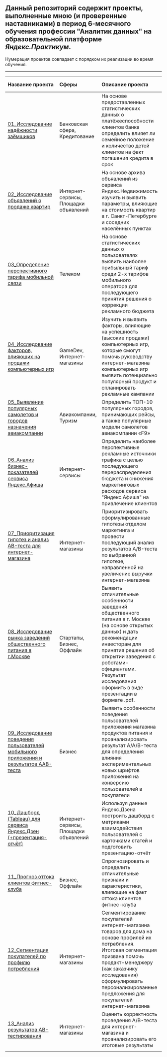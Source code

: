 ## Данный репозиторий содержит проекты, выполненные мною (и проверенные наставниками) в период 6-месячного обучения профессии "Аналитик данных" на образовательной платформе *Яндекс.Практикум*.

Нумерация проектов совпадает с порядком их реализации во время обучения. 

<hr>

| Название проекта | Сферы | Описание проекта | Используемые инструменты | 
| :---------------------- | :---------------------- | :---------------------- | :---------------------- |
| [01_Исследование надёжности заёмщиков](https://github.com/Gracheva-Daria/Yandex.Practicum_analytical_projects/blob/main/01_%D0%98%D1%81%D1%81%D0%BB%D0%B5%D0%B4%D0%BE%D0%B2%D0%B0%D0%BD%D0%B8%D0%B5%20%D0%BD%D0%B0%D0%B4%D1%91%D0%B6%D0%BD%D0%BE%D1%81%D1%82%D0%B8%20%D0%B7%D0%B0%D1%91%D0%BC%D1%89%D0%B8%D0%BA%D0%BE%D0%B2/01_%D0%98%D1%81%D1%81%D0%BB%D0%B5%D0%B4%D0%BE%D0%B2%D0%B0%D0%BD%D0%B8%D0%B5%20%D0%BD%D0%B0%D0%B4%D1%91%D0%B6%D0%BD%D0%BE%D1%81%D1%82%D0%B8%20%D0%B7%D0%B0%D1%91%D0%BC%D1%89%D0%B8%D0%BA%D0%BE%D0%B2.ipynb) |Банковская сфера, Кредитование | На основе предоставленных статистических данных о платёжеспособности клиентов банка определить влияет ли семейное положение и количество детей клиентов на факт погашения кредита в срок | `Python`, `Pandas`, `PyMystem3`|
|[02_Исследование объявлений о продаже квартир](https://github.com/Gracheva-Daria/Yandex.Practicum_analytical_projects/blob/main/02_%D0%98%D1%81%D1%81%D0%BB%D0%B5%D0%B4%D0%BE%D0%B2%D0%B0%D0%BD%D0%B8%D0%B5%20%D0%BE%D0%B1%D1%8A%D1%8F%D0%B2%D0%BB%D0%B5%D0%BD%D0%B8%D0%B9%20%D0%BE%20%D0%BF%D1%80%D0%BE%D0%B4%D0%B0%D0%B6%D0%B5%20%D0%BA%D0%B2%D0%B0%D1%80%D1%82%D0%B8%D1%80/02_%D0%98%D1%81%D1%81%D0%BB%D0%B5%D0%B4%D0%BE%D0%B2%D0%B0%D0%BD%D0%B8%D0%B5%20%D0%BE%D0%B1%D1%8A%D1%8F%D0%B2%D0%BB%D0%B5%D0%BD%D0%B8%D0%B9%20%D0%BE%20%D0%BF%D1%80%D0%BE%D0%B4%D0%B0%D0%B6%D0%B5%20%D0%BA%D0%B2%D0%B0%D1%80%D1%82%D0%B8%D1%80.ipynb) | Интернет-сервисы, Площадки объявлений | На основе архива объявлений из сервиса Яндекс.Недвижимость изучить и выявить параметры, влияющие на стоимость квартир в г. Санкт-Петербурге и соседних населённых пунктах | `Python`, `Pandas`, `Matplotlib`|
|[03_Определение перспективного тарифа мобильной связи](https://github.com/Gracheva-Daria/Yandex.Practicum_analytical_projects/blob/main/03_%D0%9E%D0%BF%D1%80%D0%B5%D0%B4%D0%B5%D0%BB%D0%B5%D0%BD%D0%B8%D0%B5%20%D0%BF%D0%B5%D1%80%D1%81%D0%BF%D0%B5%D0%BA%D1%82%D0%B8%D0%B2%D0%BD%D0%BE%D0%B3%D0%BE%20%D1%82%D0%B0%D1%80%D0%B8%D1%84%D0%B0%20%D0%BC%D0%BE%D0%B1%D0%B8%D0%BB%D1%8C%D0%BD%D0%BE%D0%B9%20%D1%81%D0%B2%D1%8F%D0%B7%D0%B8/03_%D0%9E%D0%BF%D1%80%D0%B5%D0%B4%D0%B5%D0%BB%D0%B5%D0%BD%D0%B8%D0%B5%20%D0%BF%D0%B5%D1%80%D1%81%D0%BF%D0%B5%D0%BA%D1%82%D0%B8%D0%B2%D0%BD%D0%BE%D0%B3%D0%BE%20%D1%82%D0%B0%D1%80%D0%B8%D1%84%D0%B0%20%D0%BC%D0%BE%D0%B1%D0%B8%D0%BB%D1%8C%D0%BD%D0%BE%D0%B9%20%D1%81%D0%B2%D1%8F%D0%B7%D0%B8.ipynb)| Телеком | На основе статистических данных о пользователях выявить наиболее прибыльный тариф среди 2-х тарифов мобильного оператора для последующего принятия решения о коррекции рекламного бюджета |`Python`, `Pandas`, `Matplotlib`, `NumPy`, `SciPy`, `критерий Стьюдента`|
|[04_Исследование факторов, влияющих на продажи компьютерных игр](https://github.com/Gracheva-Daria/Yandex.Practicum_analytical_projects/blob/main/04_%D0%98%D1%81%D1%81%D0%BB%D0%B5%D0%B4%D0%BE%D0%B2%D0%B0%D0%BD%D0%B8%D0%B5%20%D1%84%D0%B0%D0%BA%D1%82%D0%BE%D1%80%D0%BE%D0%B2%2C%20%D0%B2%D0%BB%D0%B8%D1%8F%D1%8E%D1%89%D0%B8%D1%85%20%D0%BD%D0%B0%20%D0%BF%D1%80%D0%BE%D0%B4%D0%B0%D0%B6%D0%B8%20%D0%BA%D0%BE%D0%BC%D0%BF%D1%8C%D1%8E%D1%82%D0%B5%D1%80%D0%BD%D1%8B%D1%85%20%D0%B8%D0%B3%D1%80/04_%D0%98%D1%81%D1%81%D0%BB%D0%B5%D0%B4%D0%BE%D0%B2%D0%B0%D0%BD%D0%B8%D0%B5%20%D1%84%D0%B0%D0%BA%D1%82%D0%BE%D1%80%D0%BE%D0%B2%2C%20%D0%B2%D0%BB%D0%B8%D1%8F%D1%8E%D1%89%D0%B8%D1%85%20%D0%BD%D0%B0%20%D0%BF%D1%80%D0%BE%D0%B4%D0%B0%D0%B6%D0%B8%20%D0%BA%D0%BE%D0%BC%D0%BF%D1%8C%D1%8E%D1%82%D0%B5%D1%80%D0%BD%D1%8B%D1%85%20%D0%B8%D0%B3%D1%80.ipynb) | GameDev, Интернет-магазины | Изучить и выявить факторы, влияющие на успешность (высокие продажи) компьютерных игр, которые смогут помочь руководству интернет-магазина компьютерных игр выявить потенциально популярный продукт и спланировать рекламные кампании | `Python`, `Pandas`, `Numpy`, `Matplotlib`, `Seaborn`, `SciPy`, `t-критерий Стьюдента` |
| [05_Выявление популярных самолетов и городов назначения авиакомпании](https://github.com/Gracheva-Daria/Yandex.Practicum_analytical_projects/blob/main/05_%D0%92%D1%8B%D1%8F%D0%B2%D0%BB%D0%B5%D0%BD%D0%B8%D0%B5%20%D0%BF%D0%BE%D0%BF%D1%83%D0%BB%D1%8F%D1%80%D0%BD%D1%8B%D1%85%20%D1%81%D0%B0%D0%BC%D0%BE%D0%BB%D0%B5%D1%82%D0%BE%D0%B2%20%D0%B8%20%D0%B3%D0%BE%D1%80%D0%BE%D0%B4%D0%BE%D0%B2%20%D0%BD%D0%B0%D0%B7%D0%BD%D0%B0%D1%87%D0%B5%D0%BD%D0%B8%D1%8F%20%D0%B0%D0%B2%D0%B8%D0%B0%D0%BA%D0%BE%D0%BC%D0%BF%D0%B0%D0%BD%D0%B8%D0%B8/05_%D0%92%D1%8B%D1%8F%D0%B2%D0%BB%D0%B5%D0%BD%D0%B8%D0%B5%20%D0%BF%D0%BE%D0%BF%D1%83%D0%BB%D1%8F%D1%80%D0%BD%D1%8B%D1%85%20%D1%81%D0%B0%D0%BC%D0%BE%D0%BB%D0%B5%D1%82%D0%BE%D0%B2%20%D0%B8%20%D0%B3%D0%BE%D1%80%D0%BE%D0%B4%D0%BE%D0%B2%20%D0%BD%D0%B0%D0%B7%D0%BD%D0%B0%D1%87%D0%B5%D0%BD%D0%B8%D1%8F%20%D0%B0%D0%B2%D0%B8%D0%B0%D0%BA%D0%BE%D0%BC%D0%BF%D0%B0%D0%BD%D0%B8%D0%B8.ipynb) | Авиакомпании, Туризм | Определить ТОП-10 популярных городов, принимающих рейсы, а также популярные модели самолетов авиакомпании «F9» | `SQL`, `Python`, `Pandas`, `Matplotlib`, `Seaborn` |
|[06_Анализ бизнес-показателей сервиса Яндекс.Афиша](https://github.com/Gracheva-Daria/Yandex.Practicum_analytical_projects/blob/main/06_%D0%90%D0%BD%D0%B0%D0%BB%D0%B8%D0%B7%20%D0%B1%D0%B8%D0%B7%D0%BD%D0%B5%D1%81-%D0%BF%D0%BE%D0%BA%D0%B0%D0%B7%D0%B0%D1%82%D0%B5%D0%BB%D0%B5%D0%B9%20%D1%81%D0%B5%D1%80%D0%B2%D0%B8%D1%81%D0%B0%20%D0%AF%D0%BD%D0%B4%D0%B5%D0%BA%D1%81.%D0%90%D1%84%D0%B8%D1%88%D0%B0/06_%D0%90%D0%BD%D0%B0%D0%BB%D0%B8%D0%B7%20%D0%B1%D0%B8%D0%B7%D0%BD%D0%B5%D1%81-%D0%BF%D0%BE%D0%BA%D0%B0%D0%B7%D0%B0%D1%82%D0%B5%D0%BB%D0%B5%D0%B9%20%D1%81%D0%B5%D1%80%D0%B2%D0%B8%D1%81%D0%B0%20%20%D0%AF%D0%BD%D0%B4%D0%B5%D0%BA%D1%81.%D0%90%D1%84%D0%B8%D1%88%D0%B0.ipynb)| Интернет-сервисы | Определить наиболее перспективные рекламные источники трафика с целью последующего перераспределения бюджета и снижения маркетинговых расходов сервиса "Яндекс.Афиша" на привлечение клиентов | `Python`, `Pandas`, `NumPy`, `Matplotlib`, `Seaborn` |
|[07_Приоритизация гипотез и анализ AB-теста для интернет-магазина](https://github.com/Gracheva-Daria/Yandex.Practicum_analytical_projects/blob/main/07_%D0%9F%D1%80%D0%B8%D0%BE%D1%80%D0%B8%D1%82%D0%B8%D0%B7%D0%B0%D1%86%D0%B8%D1%8F%20%D0%B3%D0%B8%D0%BF%D0%BE%D1%82%D0%B5%D0%B7%20%D0%B8%20%D0%B0%D0%BD%D0%B0%D0%BB%D0%B8%D0%B7%20AB-%D1%82%D0%B5%D1%81%D1%82%D0%B0%20%D0%B4%D0%BB%D1%8F%20%D0%B8%D0%BD%D1%82%D0%B5%D1%80%D0%BD%D0%B5%D1%82-%D0%BC%D0%B0%D0%B3%D0%B0%D0%B7%D0%B8%D0%BD%D0%B0/07_%D0%9F%D1%80%D0%B8%D0%BE%D1%80%D0%B8%D1%82%D0%B8%D0%B7%D0%B0%D1%86%D0%B8%D1%8F%20%D0%B3%D0%B8%D0%BF%D0%BE%D1%82%D0%B5%D0%B7%20%D0%B8%20%D0%B0%D0%BD%D0%B0%D0%BB%D0%B8%D0%B7%20AB-%D1%82%D0%B5%D1%81%D1%82%D0%B0%20%D0%B4%D0%BB%D1%8F%20%D0%B8%D0%BD%D1%82%D0%B5%D1%80%D0%BD%D0%B5%D1%82-%D0%BC%D0%B0%D0%B3%D0%B0%D0%B7%D0%B8%D0%BD%D0%B0.ipynb)| Интернет-магазины | Приоритизировать сформулированные гипотезы отделом маркетинга и провести последующий анализ результатов А/B-теста по выбранной гипотезе, направленной на увеличение выручки интернет-магазина | `Python`, `Pandas, NumPy`, `Matplotlib`, `SciPy`, `критерий Манна-Уитни` |
| [08_Исследование рынка заведений общественного питания в г.Москве](https://github.com/Gracheva-Daria/Yandex.Practicum_analytical_projects/blob/main/08_%D0%98%D1%81%D1%81%D0%BB%D0%B5%D0%B4%D0%BE%D0%B2%D0%B0%D0%BD%D0%B8%D0%B5%20%D1%80%D1%8B%D0%BD%D0%BA%D0%B0%20%D0%B7%D0%B0%D0%B2%D0%B5%D0%B4%D0%B5%D0%BD%D0%B8%D0%B9%20%D0%BE%D0%B1%D1%89%D0%B5%D1%81%D1%82%D0%B2%D0%B5%D0%BD%D0%BD%D0%BE%D0%B3%D0%BE%20%D0%BF%D0%B8%D1%82%D0%B0%D0%BD%D0%B8%D1%8F%20%D0%B2%20%D0%B3.%D0%9C%D0%BE%D1%81%D0%BA%D0%B2%D0%B5/08_%D0%98%D1%81%D1%81%D0%BB%D0%B5%D0%B4%D0%BE%D0%B2%D0%B0%D0%BD%D0%B8%D0%B5%20%D1%80%D1%8B%D0%BD%D0%BA%D0%B0%20%D0%B7%D0%B0%D0%B2%D0%B5%D0%B4%D0%B5%D0%BD%D0%B8%D0%B9%20%D0%BE%D0%B1%D1%89%D0%B5%D1%81%D1%82%D0%B2%D0%B5%D0%BD%D0%BD%D0%BE%D0%B3%D0%BE%20%D0%BF%D0%B8%D1%82%D0%B0%D0%BD%D0%B8%D1%8F%20%D0%B2%20%D0%B3.%20%D0%9C%D0%BE%D1%81%D0%BA%D0%B2%D0%B5.ipynb)| Стартапы, Бизнес, Оффлайн | Выявить отличительные особенности заведений общественного питания в г. Москве (на основе открытых данных) и дать рекомендации инвесторам для принятия решения об открытии заведения с роботами-официантами. Результат исследования оформить в виде презентации в формате .pdf. | `Python`, `Pandas`, `NumPy`, `Matplotlib`, `Seaborn` |
| [09_Исследование поведения пользователей мобильного приложения и результатов AAB-теста](https://nbviewer.jupyter.org/github/Gracheva-Daria/Yandex.Practicum_analytical_projects/blob/main/09_%D0%98%D1%81%D1%81%D0%BB%D0%B5%D0%B4%D0%BE%D0%B2%D0%B0%D0%BD%D0%B8%D0%B5%20%D0%BF%D0%BE%D0%B2%D0%B5%D0%B4%D0%B5%D0%BD%D0%B8%D1%8F%20%D0%BF%D0%BE%D0%BB%D1%8C%D0%B7%D0%BE%D0%B2%D0%B0%D1%82%D0%B5%D0%BB%D0%B5%D0%B9%20%D0%BC%D0%BE%D0%B1%D0%B8%D0%BB%D1%8C%D0%BD%D0%BE%D0%B3%D0%BE%20%D0%BF%D1%80%D0%B8%D0%BB%D0%BE%D0%B6%D0%B5%D0%BD%D0%B8%D1%8F%20%D0%B8%20%D1%80%D0%B5%D0%B7%D1%83%D0%BB%D1%8C%D1%82%D0%B0%D1%82%D0%BE%D0%B2%20AAB-%D1%82%D0%B5%D1%81%D1%82%D0%B0/09_%D0%98%D1%81%D1%81%D0%BB%D0%B5%D0%B4%D0%BE%D0%B2%D0%B0%D0%BD%D0%B8%D0%B5%20%D0%BF%D0%BE%D0%B2%D0%B5%D0%B4%D0%B5%D0%BD%D0%B8%D1%8F%20%D0%BF%D0%BE%D0%BB%D1%8C%D0%B7%D0%BE%D0%B2%D0%B0%D1%82%D0%B5%D0%BB%D0%B5%D0%B9%20%D0%BC%D0%BE%D0%B1%D0%B8%D0%BB%D1%8C%D0%BD%D0%BE%D0%B3%D0%BE%20%D0%BF%D1%80%D0%B8%D0%BB%D0%BE%D0%B6%D0%B5%D0%BD%D0%B8%D1%8F%20%D0%B8%20%D1%80%D0%B5%D0%B7%D1%83%D0%BB%D1%8C%D1%82%D0%B0%D1%82%D0%BE%D0%B2%20AAB-%D1%82%D0%B5%D1%81%D1%82%D0%B0.ipynb) | Бизнес | Выявить особенности поведения пользователей приложения магазина продуктов питания и проанализировать результат А/А/В-теста для определения влияния экспериментальных новых шрифтов приложения на конверсию пользователей в покупатели | `Python`, `Pandas`, `NumPy`, `Matplotlib`, `Plotly`, `Math`, `SciPy`, `Z-критерий` |
| [10_Дашборд (Tableau) для сервиса Яндекс.Дзен (+презентация-отчёт)](https://public.tableau.com/app/profile/gracheva.daria/viz/gracheva_daria_DA_21_tableau_dashboard/Yandex_Zen_Dashboard)| Интернет-сервисы, Площадки объявлений | Используя данные Яндекс.Дзена построить дашборд с метриками взаимодействия пользователей с карточками статей и подготовить презентацию-отчёт | `Python`, `Pandas`, `SQLAlchemy`, `Tableau Public` |
| [11_Прогноз оттока клиентов фитнес-клуба](https://github.com/Gracheva-Daria/Yandex.Practicum_analytical_projects/blob/main/11_%D0%9F%D1%80%D0%BE%D0%B3%D0%BD%D0%BE%D0%B7%20%D0%BE%D1%82%D1%82%D0%BE%D0%BA%D0%B0%20%D0%BA%D0%BB%D0%B8%D0%B5%D0%BD%D1%82%D0%BE%D0%B2%20%D1%84%D0%B8%D1%82%D0%BD%D0%B5%D1%81-%D0%BA%D0%BB%D1%83%D0%B1%D0%B0/11_%D0%9F%D1%80%D0%BE%D0%B3%D0%BD%D0%BE%D0%B7%20%D0%BE%D1%82%D1%82%D0%BE%D0%BA%D0%B0%20%D0%BA%D0%BB%D0%B8%D0%B5%D0%BD%D1%82%D0%BE%D0%B2%20%D1%84%D0%B8%D1%82%D0%BD%D0%B5%D1%81-%D0%BA%D0%BB%D1%83%D0%B1%D0%B0.ipynb) | Бизнес, Оффлайн | Спрогнозировать и определить отличительные признаки и характеристики, влияющие на факт оттока клиентов фитнес-клуба | `Python`, `Pandas`, `Matplotlib`, `Seaborn`, `Scikit-learn`, `SciPy` |
| [12_Сегментация покупателей по профилю потребления](https://github.com/Gracheva-Daria/Yandex.Practicum_analytical_projects/blob/main/12_%D0%A1%D0%B5%D0%B3%D0%BC%D0%B5%D0%BD%D1%82%D0%B0%D1%86%D0%B8%D1%8F%20%D0%BF%D0%BE%D0%BA%D1%83%D0%BF%D0%B0%D1%82%D0%B5%D0%BB%D0%B5%D0%B9%20%D0%BF%D0%BE%20%D0%BF%D1%80%D0%BE%D1%84%D0%B8%D0%BB%D1%8E%20%D0%BF%D0%BE%D1%82%D1%80%D0%B5%D0%B1%D0%BB%D0%B5%D0%BD%D0%B8%D1%8F/12_%D0%A1%D0%B5%D0%B3%D0%B5%D0%BC%D0%B5%D0%BD%D1%82%D0%B0%D1%86%D0%B8%D1%8F%20%D0%BF%D0%BE%D0%BA%D1%83%D0%BF%D0%B0%D1%82%D0%B5%D0%BB%D0%B5%D0%B9%20%D0%BF%D0%BE%20%D0%BF%D1%80%D0%BE%D1%84%D0%B8%D0%BB%D1%8E%20%D0%BF%D0%BE%D1%82%D1%80%D0%B5%D0%B1%D0%BB%D0%B5%D0%BD%D0%B8%D1%8F.ipynb) | Интернет-магазины | Сегментирование покупателей интернет-магазина товаров для дома на основе профилей их потребления. Итоговая сегментация призвана помочь продакт-менеджеру (как заказчику исследования) сформулировать персонализированные предложения для покупателей интернет-магазина | `Python`, `Pandas`, `NumPy`, `Matplotlib`, `Seaborn`, `PyMystem3`, `SciPy` |
| [13_Анализ результатов AB-тестирования](https://nbviewer.jupyter.org/github/Gracheva-Daria/Yandex.Practicum_analytical_projects/blob/e43b10a71811625c611e92a990ffc53dc2cc8f0e/13_%D0%90%D0%BD%D0%B0%D0%BB%D0%B8%D0%B7%20%D1%80%D0%B5%D0%B7%D1%83%D0%BB%D1%8C%D1%82%D0%B0%D1%82%D0%BE%D0%B2%20AB-%D1%82%D0%B5%D1%81%D1%82%D0%B8%D1%80%D0%BE%D0%B2%D0%B0%D0%BD%D0%B8%D1%8F/13_%D0%90%D0%BD%D0%B0%D0%BB%D0%B8%D0%B7%20%D1%80%D0%B5%D0%B7%D1%83%D0%BB%D1%8C%D1%82%D0%B0%D1%82%D0%BE%D0%B2%20AB-%D1%82%D0%B5%D1%81%D1%82%D0%B8%D1%80%D0%BE%D0%B2%D0%B0%D0%BD%D0%B8%D1%8F.ipynb) | Интернет-магазины | Оценить корректность проведения A/B-теста для интернет-магазина и проанализировать его итоговые результаты | `Python`, `Pandas`, `NumPy`, `Matplotlib`, `Seaborn`, `Plotly`, `SciPy`, `Math` |
| []() ||||||||

